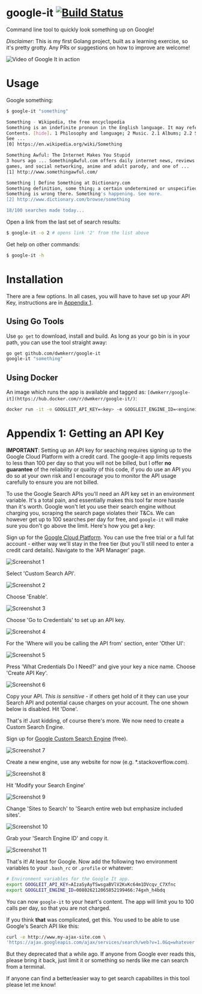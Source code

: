 # google-it [![Build Status](https://travis-ci.org/dwmkerr/google-it.svg?branch=master)](https://travis-ci.org/dwmkerr/google-it)

Command line tool to quickly look something up on Google! 

*Disclaimer*: This is my first Golang project, built as a learning exercise, so it's pretty grotty. Any PRs or suggestions on how to improve are welcome!

![Video of Google It in action](assets/google-it.gif)

# Usage

Google something:

```bash
$ google-it "something"

Something - Wikipedia, the free encyclopedia
Something is an indefinite pronoun in the English language. It may refer to: 
Contents. [hide]. 1 Philosophy and language; 2 Music. 2.1 Albums; 2.2 Songs. 3 
See ...
[0] https://en.wikipedia.org/wiki/Something

Something Awful: The Internet Makes You Stupid
3 hours ago ... SomethingAwful.com offers daily internet news, reviews of horrible movies, 
games, and social networking, anime and adult parody, and one of ...
[1] http://www.somethingawful.com/

Something | Define Something at Dictionary.com
Something definition, some thing; a certain undetermined or unspecified thing: 
Something is wrong there. Something's happening. See more.
[2] http://www.dictionary.com/browse/something

18/100 searches made today...
```

Open a link from the last set of search results:

```bash
$ google-it -o 2 # opens link '2' from the list above
```

Get help on other commands:

```bash
$ google-it -h
```

# Installation

There are a few options. In all cases, you will have to have set up your API Key, instructions are in [Appendix 1]().

## Using Go Tools

Use `go get` to download, install and build. As long as your go bin is in your path, you can use the tool straight away:

```bash
go get github.com/dwmkerr/google-it
google-it "something"
```

## Using Docker

An image which runs the app is available and tagged as: `[dwmkerr/google-it](https://hub.docker.com/r/dwmkerr/google-it/)`:

```bash
docker run -it -e GOOGLEIT_API_KEY=<key> -e GOOGLEIT_ENGINE_ID=<engineid> dwmkerr/google-it "something"
```

# Appendix 1: Getting an API Key

**IMPORTANT**: Setting up an API key for seaching requires signing up to the Google Cloud Platform with a credit card. The google-it app limits requests to less than 100 per day so that you will not be billed, but I offer **no guarantee** of the reliability or quality of this code, if you do use an API you do so at your own risk and I encourage you to monitor the API usage carefully to ensure you are not billed.

To use the Google Search APIs you'll need an API key set in an environment variable. It's a total pain, and essentially makes this tool far more hassle than it's worth. Google won't let you use their search engine without charging you, scraping the search page violates their T&Cs. We can however get up to 100 searches per day for free, and `google-it` will make sure you don't go above the limit. Here's how you get a key:

Sign up for the [Google Cloud Platform](https://cloud.google.com/). You can use the free trial or a full fat account - either way we'll stay in the free tier (but you'll still need to enter a credit card details). Navigate to the 'API Manager' page.

![Screenshot 1](assets/2.jpg)

Select 'Custom Search API'.

![Screenshot 2](assets/3.jpg)

Choose 'Enable'.

![Screenshot 3](assets/4.jpg)

Choose 'Go to Credentials' to set up an API key.

![Screenshot 4](assets/5.jpg)

For the 'Where will you be calling the API from' section, enter 'Other UI':

![Screenshot 5](assets/6.jpg)

Press 'What Credentials Do I Need?' and give your key a nice name. Choose 'Create API Key'.

![Screenshot 6](assets/7.jpg)

Copy your API. *This is sensitive* - if others get hold of it they can use your Search API and potential cause charges on your account. The one shown below is disabled. Hit 'Done'.


That's it! Just kidding, of course there's more. We now need to create a Custom Search Engine.

Sign up for [Google Custom Search Engine](https://cse.google.com) (free).

![Screenshot 7](assets/8.jpg)

Create a new engine, use any website for now (e.g. *.stackoverflow.com).

![Screenshot 8](assets/9.jpg)

Hit 'Modify your Search Engine'

![Screenshot 9](assets/10.jpg)

Change 'Sites to Search' to 'Search entire web but emphasize included sites'.

![Screenshot 10](assets/11.jpg)

Grab your 'Search Engine ID' and copy it.

![Screenshot 11](assets/12.jpg)

That's it! At least for Google. Now add the following two environment variables to your `.bash_rc` or `.profile` or whatever:

```bash
# Environment variables for the Google It app.
export GOOGLEIT_API_KEY=AIzaSyAyTSwsgaBVlV2KvKc64m1DVcqv_C7Xfnc
export GOOGLEIT_ENGINE_ID=008026212065852199466:74gxh_h4bdq
```

You can now `google-it` to your heart's content. The app will limit you to 100 calls per day, so that you are not charged.

If you think **that** was complicated, get this. You used to be able to use Google's Search API like this:

```bash
curl -e http://www.my-ajax-site.com \
'https://ajax.googleapis.com/ajax/services/search/web?v=1.0&q=whatever'
```

But they deprecated that a while ago. If anyone from Google ever reads this, please bring it back, just limit it or something so nerds like me can search from a terminal.

If anyone can find a better/easier way to get search capabilites in this tool please let me know!
